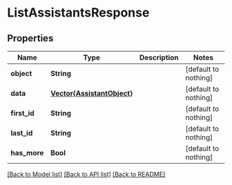 # ListAssistantsResponse


## Properties
Name | Type | Description | Notes
------------ | ------------- | ------------- | -------------
**object** | **String** |  | [default to nothing]
**data** | [**Vector{AssistantObject}**](AssistantObject.md) |  | [default to nothing]
**first_id** | **String** |  | [default to nothing]
**last_id** | **String** |  | [default to nothing]
**has_more** | **Bool** |  | [default to nothing]


[[Back to Model list]](../README.md#models) [[Back to API list]](../README.md#api-endpoints) [[Back to README]](../README.md)


